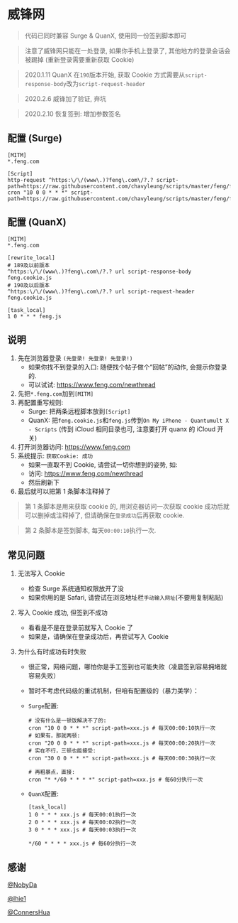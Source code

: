 # 威锋网

> 代码已同时兼容 Surge & QuanX, 使用同一份签到脚本即可

> 注意了威锋网只能在一处登录, 如果你手机上登录了, 其他地方的登录会话会被踢掉 (重新登录需要重新获取 Cookie)

> 2020.1.11 QuanX 在`190`版本开始, 获取 Cookie 方式需要从`script-response-body`改为`script-request-header`

> 2020.2.6 威锋加了验证, 弃坑

> 2020.2.10 恢复签到: 增加参数签名

## 配置 (Surge)

```properties
[MITM]
*.feng.com

[Script]
http-request ^https:\/\/(www\.)?feng\.com\/?.? script-path=https://raw.githubusercontent.com/chavyleung/scripts/master/feng/feng.cookie.js
cron "10 0 0 * * *" script-path=https://raw.githubusercontent.com/chavyleung/scripts/master/feng/feng.js
```

## 配置 (QuanX)

```properties
[MITM]
*.feng.com

[rewrite_local]
# 189及以前版本
^https:\/\/(www\.)?feng\.com\/?.? url script-response-body feng.cookie.js
# 190及以后版本
^https:\/\/(www\.)?feng\.com\/?.? url script-request-header feng.cookie.js

[task_local]
1 0 * * * feng.js
```

## 说明

1. 先在浏览器登录 `(先登录! 先登录! 先登录!)`
   - 如果你找不到登录的入口: 随便找个帖子做个“回帖”的动作, 会提示你登录的.
   - 可以试试: https://www.feng.com/newthread
2. 先把`*.feng.com`加到`[MITM]`
3. 再配置重写规则:
   - Surge: 把两条远程脚本放到`[Script]`
   - QuanX: 把`feng.cookie.js`和`feng.js`传到`On My iPhone - Quantumult X - Scripts` (传到 iCloud 相同目录也可, 注意要打开 quanx 的 iCloud 开关)
4. 打开浏览器访问: https://www.feng.com
5. 系统提示: `获取Cookie: 成功`
   - 如果一直取不到 Cookie, 请尝试一切你想到的姿势, 如:
   - 访问: https://www.feng.com/newthread
   - 然后刷新下
6. 最后就可以把第 1 条脚本注释掉了

> 第 1 条脚本是用来获取 cookie 的, 用浏览器访问一次获取 cookie 成功后就可以删掉或注释掉了, 但请确保在`登录成功`后再获取 cookie.

> 第 2 条脚本是签到脚本, 每天`00:00:10`执行一次.

## 常见问题

1. 无法写入 Cookie

   - 检查 Surge 系统通知权限放开了没
   - 如果你用的是 Safari, 请尝试在浏览地址栏`手动输入网址`(不要用复制粘贴)

2. 写入 Cookie 成功, 但签到不成功

   - 看看是不是在登录前就写入 Cookie 了
   - 如果是，请确保在登录成功后，再尝试写入 Cookie

3. 为什么有时成功有时失败

   - 很正常，网络问题，哪怕你是手工签到也可能失败（凌晨签到容易拥堵就容易失败）
   - 暂时不考虑代码级的重试机制，但咱有配置级的（暴力美学）：

   - `Surge`配置:

     ```properties
     # 没有什么是一顿饭解决不了的:
     cron "10 0 0 * * *" script-path=xxx.js # 每天00:00:10执行一次
     # 如果有，那就两顿:
     cron "20 0 0 * * *" script-path=xxx.js # 每天00:00:20执行一次
     # 实在不行，三顿也能接受:
     cron "30 0 0 * * *" script-path=xxx.js # 每天00:00:30执行一次

     # 再粗暴点，直接:
     cron "* */60 * * * *" script-path=xxx.js # 每60分执行一次
     ```

   - `QuanX`配置:

     ```properties
     [task_local]
     1 0 * * * xxx.js # 每天00:01执行一次
     2 0 * * * xxx.js # 每天00:02执行一次
     3 0 * * * xxx.js # 每天00:03执行一次

     */60 * * * * xxx.js # 每60分执行一次
     ```

## 感谢

[@NobyDa](https://github.com/NobyDa)

[@lhie1](https://github.com/lhie1)

[@ConnersHua](https://github.com/ConnersHua)
